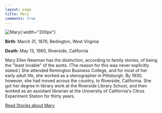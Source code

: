 ```yaml
---
layout: page
title: Mary
comments: true
---
```


![Mary]({{site.baseurl}}/assets/images/mary.jpg){:width="200px"} 

**Birth**: March 31, 1876, Bedington, West Virginia

**Death**: May 13, 1960, Riverside, California

Mary Ellen Newman has the distinction, according to family stories, of being the "least lovable" of the aunts. (The reason for this was never explicitly stated.) She attended Remington Business College, and for most of her early adult life, she worked as a stenographer in Pittsburgh. By 1930, however, she had moved across the country, to Riverside, California. She got her degree in library work at the Riverside Library School, and then worked as an assistant librarian at the University of California's Citrus Experiment Station for thirty years.

[Read Stories about Mary]({{site.baseurl}}/category/mary)